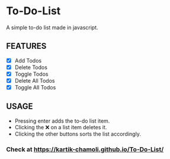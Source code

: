 # To-Do-List
A simple to-do list made in javascript.

## FEATURES
- [X] Add Todos
- [X] Delete Todos
- [X] Toggle Todos
- [X] Delete All Todos
- [X] Toggle All Todos

## USAGE
- Pressing enter adds the to-do list item.
- Clicking the :x: on a list item deletes it.
- Clicking the other buttons sorts the list accordingly.

### Check at  https://kartik-chamoli.github.io/To-Do-List/
